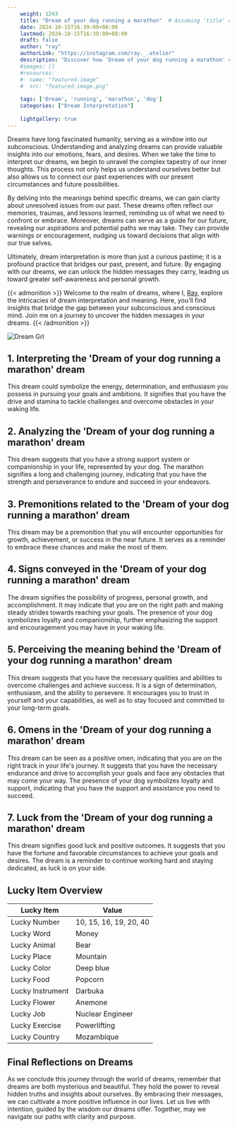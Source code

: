 ```yaml
---
    weight: 1243
    title: "Dream of your dog running a marathon"  # Assuming 'title' column exists
    date: 2024-10-15T16:39:00+08:00
    lastmod: 2024-10-15T16:39:00+08:00
    draft: false
    author: "ray"
    authorLink: "https://instagram.com/ray._.atelier"
    description: "Discover how 'Dream of your dog running a marathon' can interpret your future and uncover its significant meanings in your life."
    #images: []
    #resources:
    #- name: "featured-image"
    #  src: "featured-image.png"
    
    tags: ['Dream', 'running', 'marathon', 'dog']
    categories: ["Dream Interpretation"]
    
    lightgallery: true
---
```

    
Dreams have long fascinated humanity, serving as a window into our subconscious. Understanding and analyzing dreams can provide valuable insights into our emotions, fears, and desires. When we take the time to interpret our dreams, we begin to unravel the complex tapestry of our inner thoughts. This process not only helps us understand ourselves better but also allows us to connect our past experiences with our present circumstances and future possibilities.

By delving into the meanings behind specific dreams, we can gain clarity about unresolved issues from our past. These dreams often reflect our memories, traumas, and lessons learned, reminding us of what we need to confront or embrace. Moreover, dreams can serve as a guide for our future, revealing our aspirations and potential paths we may take. They can provide warnings or encouragement, nudging us toward decisions that align with our true selves.

Ultimately, dream interpretation is more than just a curious pastime; it is a profound practice that bridges our past, present, and future. By engaging with our dreams, we can unlock the hidden messages they carry, leading us toward greater self-awareness and personal growth.

{{< admonition >}}
Welcome to the realm of dreams, where I, [Ray](https://instagram.com/ray._.atelier), explore the intricacies of dream interpretation and meaning. Here, you’ll find insights that bridge the gap between your subconscious and conscious mind. Join me on a journey to uncover the hidden messages in your dreams.
{{< /admonition >}}

![Dream Grl](https://cdn.pixabay.com/photo/2017/11/02/03/35/gothic-2910057_1280.jpg "Dream Grl")

## 1. Interpreting the 'Dream of your dog running a marathon' dream
 This dream could symbolize the energy, determination, and enthusiasm you possess in pursuing your goals and ambitions. It signifies that you have the drive and stamina to tackle challenges and overcome obstacles in your waking life.

## 2. Analyzing the 'Dream of your dog running a marathon' dream
 This dream suggests that you have a strong support system or companionship in your life, represented by your dog. The marathon signifies a long and challenging journey, indicating that you have the strength and perseverance to endure and succeed in your endeavors.

## 3. Premonitions related to the 'Dream of your dog running a marathon' dream
 This dream may be a premonition that you will encounter opportunities for growth, achievement, or success in the near future. It serves as a reminder to embrace these chances and make the most of them.

## 4. Signs conveyed in the 'Dream of your dog running a marathon' dream
 The dream signifies the possibility of progress, personal growth, and accomplishment. It may indicate that you are on the right path and making steady strides towards reaching your goals. The presence of your dog symbolizes loyalty and companionship, further emphasizing the support and encouragement you may have in your waking life.

## 5. Perceiving the meaning behind the 'Dream of your dog running a marathon' dream
 This dream suggests that you have the necessary qualities and abilities to overcome challenges and achieve success. It is a sign of determination, enthusiasm, and the ability to persevere. It encourages you to trust in yourself and your capabilities, as well as to stay focused and committed to your long-term goals.

## 6. Omens in the 'Dream of your dog running a marathon' dream
 This dream can be seen as a positive omen, indicating that you are on the right track in your life's journey. It suggests that you have the necessary endurance and drive to accomplish your goals and face any obstacles that may come your way. The presence of your dog symbolizes loyalty and support, indicating that you have the support and assistance you need to succeed.

## 7. Luck from the 'Dream of your dog running a marathon' dream
 This dream signifies good luck and positive outcomes. It suggests that you have the fortune and favorable circumstances to achieve your goals and desires. The dream is a reminder to continue working hard and staying dedicated, as luck is on your side.

## Lucky Item Overview
| Lucky Item          | Value              |
|---------------|--------------------|
| Lucky Number        | 10, 15, 16, 19, 20, 40  |
| Lucky Word          | Money |
| Lucky Animal        | Bear |
| Lucky Place         | Mountain     |
| Lucky Color         | Deep blue     |
| Lucky Food          | Popcorn      |
| Lucky Instrument    | Darbuka |
| Lucky Flower        | Anemone    |
| Lucky Job           | Nuclear Engineer       |
| Lucky Exercise      | Powerlifting  |
| Lucky Country       | Mozambique    |


##  Final Reflections on Dreams

As we conclude this journey through the world of dreams, remember that dreams are both mysterious and beautiful. They hold the power to reveal hidden truths and insights about ourselves. By embracing their messages, we can cultivate a more positive influence in our lives. Let us live with intention, guided by the wisdom our dreams offer. Together, may we navigate our paths with clarity and purpose.
